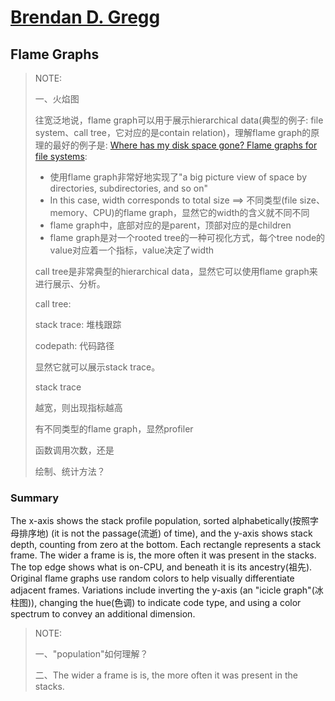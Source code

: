 # [Brendan D. Gregg](http://www.brendangregg.com/index.html)



## Flame Graphs

> NOTE:
>
> 一、火焰图
>
> 往宽泛地说，flame graph可以用于展示hierarchical data(典型的例子: file system、call tree，它对应的是contain relation)，理解flame graph的原理的最好的例子是: [Where has my disk space gone? Flame graphs for file systems](https://www.brendangregg.com/blog/2017-02-05/file-system-flame-graph.html):
>
> - 使用flame graph非常好地实现了"a big picture view of space by directories, subdirectories, and so on"
> - In this case, width corresponds to total size ==> 不同类型(file size、memory、CPU)的flame graph，显然它的width的含义就不同不同
> - flame graph中，底部对应的是parent，顶部对应的是children
> - flame graph是对一个rooted tree的一种可视化方式，每个tree node的value对应着一个指标，value决定了width
>
> call tree是非常典型的hierarchical data，显然它可以使用flame graph来进行展示、分析。
>
> call tree: 
>
> stack trace: 堆栈跟踪
>
> codepath: 代码路径
>
> 显然它就可以展示stack trace。
>
> stack trace
>
> 越宽，则出现指标越高
>
> 有不同类型的flame graph，显然profiler
>
> 函数调用次数，还是
>
> 绘制、统计方法？
>
> 



### Summary

The x-axis shows the stack profile population, sorted alphabetically(按照字母排序地) (it is not the passage(流逝) of time), and the y-axis shows stack depth, counting from zero at the bottom. Each rectangle represents a stack frame. The wider a frame is is, the more often it was present in the stacks. The top edge shows what is on-CPU, and beneath it is its ancestry(祖先). Original flame graphs use random colors to help visually differentiate adjacent frames. Variations include inverting the y-axis (an "icicle graph"(冰柱图)), changing the hue(色调) to indicate code type, and using a color spectrum to convey an additional dimension.

> NOTE:
>
> 一、"population"如何理解？
>
> 二、The wider a frame is is, the more often it was present in the stacks.